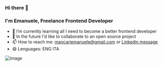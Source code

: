 ### Hi there 👋
### I'm Emanuele, Freelance Frontend Developer

- 🌱 I’m currently learning all I need to become a better frontend developer 
- 👯 In the future I'd like to collaborate to an open source project
- 📫 How to reach me: mancariemanuele@gmail.com or <a href="https://www.linkedin.com/in/emanuele-mancari-b4b10171/" target="_blank" >Linkedin message</a>
- 😄 Lenguages: ENG ITA
<!-- - ⚡ Fun fact: lot of -->

![image](https://img.shields.io/badge/WhatsApp-25D366?style=for-the-badge&logo=whatsapp&logoColor=white)
